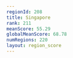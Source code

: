 ```yaml
---
regionId: 208
title: Singapore
rank: 211
meanScore: 55.29
globalMeanScore: 68.78
numRegions: 220
layout: region_score
---
```


